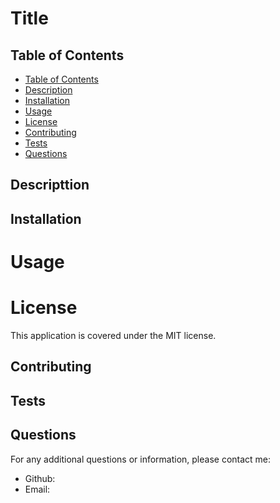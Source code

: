 

# Title


## Table of Contents
- [Table of Contents](#table-of-contents)
- [Description](#description)
- [Installation](#installation)
- [Usage](#usage)
- [License](#license)
- [Contributing](#contributing)
- [Tests](#tests)
- [Questions](#questions)

## Descripttion

## Installation 

# Usage 


# License 
This application is covered under the MIT license.

## Contributing 


## Tests 


## Questions 
For any additional questions or information, please contact me:
- Github: 
- Email:  
